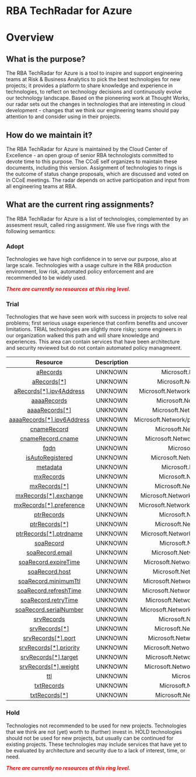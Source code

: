 
RBA TechRadar for Azure
=======================

# Overview

## What is the purpose?


The RBA TechRadar for Azure is a tool to inspire and support engineering teams at Risk & Business Analytics to pick the best technologies for new projects; it provides a platform to share knowledge and experience in technologies, to reflect on technology decisions and continuously evolve our technology landscape.  Based on the pioneering work at Thought Works, our radar sets out the changes in technologies that are interesting in cloud development - changes that we think our engineering teams should pay attention to and consider using in their projects.
## How do we maintain it?


The RBA TechRadar for Azure is maintained by the Cloud Center of Excellence - an open group of senior RBA technologists committed to devote time to this purpose.  The CCoE self organizes to maintain these documents, including this version.  Assignment of technologies to rings is the outcome of status change proposals, which are discussed and voted on in CCoE meetings.  The radar depends on active participation and input from all engineering teams at RBA.
## What are the current ring assignments?


The RBA TechRadar for Azure is a list of technologies, complemented by an assesment result, called ring assignment.  We use five rings with the following semantics:
### Adopt


Technologies we have high confidence in to serve our purpose, also at large scale.  Technologies with a usage culture in the RBA production environment, low risk, automated policy enforcement and are recommended to be widely used.  
  
***<font color="red"> There are currently no resources at this ring level. </font>***
### Trial


Technologies that we have seen work with success in projects to solve real problems;  first serious usage experience that confirm benefits and uncover limitations.  TRIAL technologies are slightly more risky; some engineers in our organization walked this path and will share knowledge and experiences.  This area can contain services that have been architecture and security reviewed but do not contain automated policy managmeent.  

|Resource|Description|Path|Status|
| :---: | :---: | :---: | :---: |
|[aRecords](https://github.com/openrba/python-azure-techradar/blob/master/Microsoft.Network/privateDnsZones/AAAA/aRecords/README.md)|UNKNOWN|Microsoft.Network/privateDnsZones/AAAA/aRecords|TRIAL|
|[aRecords[*]](https://github.com/openrba/python-azure-techradar/blob/master/Microsoft.Network/privateDnsZones/AAAA/aRecords[*]/README.md)|UNKNOWN|Microsoft.Network/privateDnsZones/AAAA/aRecords[*]|TRIAL|
|[aRecords[*].ipv4Address](https://github.com/openrba/python-azure-techradar/blob/master/Microsoft.Network/privateDnsZones/AAAA/aRecords[*].ipv4Address/README.md)|UNKNOWN|Microsoft.Network/privateDnsZones/AAAA/aRecords[*].ipv4Address|TRIAL|
|[aaaaRecords](https://github.com/openrba/python-azure-techradar/blob/master/Microsoft.Network/privateDnsZones/AAAA/aaaaRecords/README.md)|UNKNOWN|Microsoft.Network/privateDnsZones/AAAA/aaaaRecords|TRIAL|
|[aaaaRecords[*]](https://github.com/openrba/python-azure-techradar/blob/master/Microsoft.Network/privateDnsZones/AAAA/aaaaRecords[*]/README.md)|UNKNOWN|Microsoft.Network/privateDnsZones/AAAA/aaaaRecords[*]|TRIAL|
|[aaaaRecords[*].ipv6Address](https://github.com/openrba/python-azure-techradar/blob/master/Microsoft.Network/privateDnsZones/AAAA/aaaaRecords[*].ipv6Address/README.md)|UNKNOWN|Microsoft.Network/privateDnsZones/AAAA/aaaaRecords[*].ipv6Address|TRIAL|
|[cnameRecord](https://github.com/openrba/python-azure-techradar/blob/master/Microsoft.Network/privateDnsZones/AAAA/cnameRecord/README.md)|UNKNOWN|Microsoft.Network/privateDnsZones/AAAA/cnameRecord|TRIAL|
|[cnameRecord.cname](https://github.com/openrba/python-azure-techradar/blob/master/Microsoft.Network/privateDnsZones/AAAA/cnameRecord.cname/README.md)|UNKNOWN|Microsoft.Network/privateDnsZones/AAAA/cnameRecord.cname|TRIAL|
|[fqdn](https://github.com/openrba/python-azure-techradar/blob/master/Microsoft.Network/privateDnsZones/AAAA/fqdn/README.md)|UNKNOWN|Microsoft.Network/privateDnsZones/AAAA/fqdn|TRIAL|
|[isAutoRegistered](https://github.com/openrba/python-azure-techradar/blob/master/Microsoft.Network/privateDnsZones/AAAA/isAutoRegistered/README.md)|UNKNOWN|Microsoft.Network/privateDnsZones/AAAA/isAutoRegistered|TRIAL|
|[metadata](https://github.com/openrba/python-azure-techradar/blob/master/Microsoft.Network/privateDnsZones/AAAA/metadata/README.md)|UNKNOWN|Microsoft.Network/privateDnsZones/AAAA/metadata|TRIAL|
|[mxRecords](https://github.com/openrba/python-azure-techradar/blob/master/Microsoft.Network/privateDnsZones/AAAA/mxRecords/README.md)|UNKNOWN|Microsoft.Network/privateDnsZones/AAAA/mxRecords|TRIAL|
|[mxRecords[*]](https://github.com/openrba/python-azure-techradar/blob/master/Microsoft.Network/privateDnsZones/AAAA/mxRecords[*]/README.md)|UNKNOWN|Microsoft.Network/privateDnsZones/AAAA/mxRecords[*]|TRIAL|
|[mxRecords[*].exchange](https://github.com/openrba/python-azure-techradar/blob/master/Microsoft.Network/privateDnsZones/AAAA/mxRecords[*].exchange/README.md)|UNKNOWN|Microsoft.Network/privateDnsZones/AAAA/mxRecords[*].exchange|TRIAL|
|[mxRecords[*].preference](https://github.com/openrba/python-azure-techradar/blob/master/Microsoft.Network/privateDnsZones/AAAA/mxRecords[*].preference/README.md)|UNKNOWN|Microsoft.Network/privateDnsZones/AAAA/mxRecords[*].preference|TRIAL|
|[ptrRecords](https://github.com/openrba/python-azure-techradar/blob/master/Microsoft.Network/privateDnsZones/AAAA/ptrRecords/README.md)|UNKNOWN|Microsoft.Network/privateDnsZones/AAAA/ptrRecords|TRIAL|
|[ptrRecords[*]](https://github.com/openrba/python-azure-techradar/blob/master/Microsoft.Network/privateDnsZones/AAAA/ptrRecords[*]/README.md)|UNKNOWN|Microsoft.Network/privateDnsZones/AAAA/ptrRecords[*]|TRIAL|
|[ptrRecords[*].ptrdname](https://github.com/openrba/python-azure-techradar/blob/master/Microsoft.Network/privateDnsZones/AAAA/ptrRecords[*].ptrdname/README.md)|UNKNOWN|Microsoft.Network/privateDnsZones/AAAA/ptrRecords[*].ptrdname|TRIAL|
|[soaRecord](https://github.com/openrba/python-azure-techradar/blob/master/Microsoft.Network/privateDnsZones/AAAA/soaRecord/README.md)|UNKNOWN|Microsoft.Network/privateDnsZones/AAAA/soaRecord|TRIAL|
|[soaRecord.email](https://github.com/openrba/python-azure-techradar/blob/master/Microsoft.Network/privateDnsZones/AAAA/soaRecord.email/README.md)|UNKNOWN|Microsoft.Network/privateDnsZones/AAAA/soaRecord.email|TRIAL|
|[soaRecord.expireTime](https://github.com/openrba/python-azure-techradar/blob/master/Microsoft.Network/privateDnsZones/AAAA/soaRecord.expireTime/README.md)|UNKNOWN|Microsoft.Network/privateDnsZones/AAAA/soaRecord.expireTime|TRIAL|
|[soaRecord.host](https://github.com/openrba/python-azure-techradar/blob/master/Microsoft.Network/privateDnsZones/AAAA/soaRecord.host/README.md)|UNKNOWN|Microsoft.Network/privateDnsZones/AAAA/soaRecord.host|TRIAL|
|[soaRecord.minimumTtl](https://github.com/openrba/python-azure-techradar/blob/master/Microsoft.Network/privateDnsZones/AAAA/soaRecord.minimumTtl/README.md)|UNKNOWN|Microsoft.Network/privateDnsZones/AAAA/soaRecord.minimumTtl|TRIAL|
|[soaRecord.refreshTime](https://github.com/openrba/python-azure-techradar/blob/master/Microsoft.Network/privateDnsZones/AAAA/soaRecord.refreshTime/README.md)|UNKNOWN|Microsoft.Network/privateDnsZones/AAAA/soaRecord.refreshTime|TRIAL|
|[soaRecord.retryTime](https://github.com/openrba/python-azure-techradar/blob/master/Microsoft.Network/privateDnsZones/AAAA/soaRecord.retryTime/README.md)|UNKNOWN|Microsoft.Network/privateDnsZones/AAAA/soaRecord.retryTime|TRIAL|
|[soaRecord.serialNumber](https://github.com/openrba/python-azure-techradar/blob/master/Microsoft.Network/privateDnsZones/AAAA/soaRecord.serialNumber/README.md)|UNKNOWN|Microsoft.Network/privateDnsZones/AAAA/soaRecord.serialNumber|TRIAL|
|[srvRecords](https://github.com/openrba/python-azure-techradar/blob/master/Microsoft.Network/privateDnsZones/AAAA/srvRecords/README.md)|UNKNOWN|Microsoft.Network/privateDnsZones/AAAA/srvRecords|TRIAL|
|[srvRecords[*]](https://github.com/openrba/python-azure-techradar/blob/master/Microsoft.Network/privateDnsZones/AAAA/srvRecords[*]/README.md)|UNKNOWN|Microsoft.Network/privateDnsZones/AAAA/srvRecords[*]|TRIAL|
|[srvRecords[*].port](https://github.com/openrba/python-azure-techradar/blob/master/Microsoft.Network/privateDnsZones/AAAA/srvRecords[*].port/README.md)|UNKNOWN|Microsoft.Network/privateDnsZones/AAAA/srvRecords[*].port|TRIAL|
|[srvRecords[*].priority](https://github.com/openrba/python-azure-techradar/blob/master/Microsoft.Network/privateDnsZones/AAAA/srvRecords[*].priority/README.md)|UNKNOWN|Microsoft.Network/privateDnsZones/AAAA/srvRecords[*].priority|TRIAL|
|[srvRecords[*].target](https://github.com/openrba/python-azure-techradar/blob/master/Microsoft.Network/privateDnsZones/AAAA/srvRecords[*].target/README.md)|UNKNOWN|Microsoft.Network/privateDnsZones/AAAA/srvRecords[*].target|TRIAL|
|[srvRecords[*].weight](https://github.com/openrba/python-azure-techradar/blob/master/Microsoft.Network/privateDnsZones/AAAA/srvRecords[*].weight/README.md)|UNKNOWN|Microsoft.Network/privateDnsZones/AAAA/srvRecords[*].weight|TRIAL|
|[ttl](https://github.com/openrba/python-azure-techradar/blob/master/Microsoft.Network/privateDnsZones/AAAA/ttl/README.md)|UNKNOWN|Microsoft.Network/privateDnsZones/AAAA/ttl|TRIAL|
|[txtRecords](https://github.com/openrba/python-azure-techradar/blob/master/Microsoft.Network/privateDnsZones/AAAA/txtRecords/README.md)|UNKNOWN|Microsoft.Network/privateDnsZones/AAAA/txtRecords|TRIAL|
|[txtRecords[*]](https://github.com/openrba/python-azure-techradar/blob/master/Microsoft.Network/privateDnsZones/AAAA/txtRecords[*]/README.md)|UNKNOWN|Microsoft.Network/privateDnsZones/AAAA/txtRecords[*]|TRIAL|

### Hold


Technologies not recommended to be used for new projects. Technologies that we think are not (yet) worth to (further) invest in.  HOLD technologies should not be used for new projects, but usually can be continued for existing projects.  These technologies may include services that have yet to be evaluated by architecture and security due to a lack of interest, time, or need.  
  
***<font color="red"> There are currently no resources at this ring level. </font>***